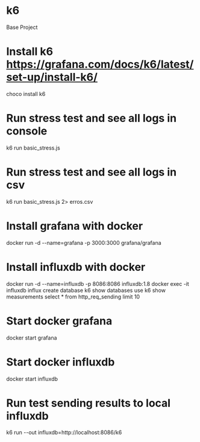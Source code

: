 # k6
Base Project

# Install k6 https://grafana.com/docs/k6/latest/set-up/install-k6/
choco install k6 

# Run stress test and see all logs in console
k6 run basic_stress.js


# Run stress test and see all logs in csv
k6 run basic_stress.js 2> erros.csv



# Install grafana with docker
docker run -d --name=grafana -p 3000:3000 grafana/grafana

# Install influxdb with docker
docker run -d --name=influxdb -p 8086:8086 influxdb:1.8
docker exec -it influxdb influx
create database k6
show databases
use k6
show measurements
select * from http_req_sending limit 10


# Start docker grafana
docker start grafana
# Start docker influxdb
docker start influxdb

# Run test sending results to local influxdb
k6 run --out influxdb=http://localhost:8086/k6